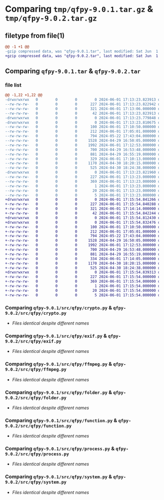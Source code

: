 # Comparing `tmp/qfpy-9.0.1.tar.gz` & `tmp/qfpy-9.0.2.tar.gz`

## filetype from file(1)

```diff
@@ -1 +1 @@
-gzip compressed data, was "qfpy-9.0.1.tar", last modified: Sat Jun  1 17:13:23 2024, max compression
+gzip compressed data, was "qfpy-9.0.2.tar", last modified: Sat Jun  1 17:15:54 2024, max compression
```

## Comparing `qfpy-9.0.1.tar` & `qfpy-9.0.2.tar`

### file list

```diff
@@ -1,22 +1,22 @@
-drwxrwxrwx   0        0        0        0 2024-06-01 17:13:23.823913 qfpy-9.0.1/
--rw-rw-rw-   0        0        0      227 2024-06-01 17:13:23.822942 qfpy-9.0.1/PKG-INFO
--rw-rw-rw-   0        0        0      321 2024-06-01 17:13:06.000000 qfpy-9.0.1/pyproject.toml
--rw-rw-rw-   0        0        0       42 2024-06-01 17:13:23.823913 qfpy-9.0.1/setup.cfg
-drwxrwxrwx   0        0        0        0 2024-06-01 17:13:23.779848 qfpy-9.0.1/src/
-drwxrwxrwx   0        0        0        0 2024-06-01 17:13:23.810675 qfpy-9.0.1/src/qfpy/
--rw-rw-rw-   0        0        0      100 2024-06-01 17:10:50.000000 qfpy-9.0.1/src/qfpy/__init__.py
--rw-rw-rw-   0        0        0      212 2024-06-01 17:05:01.000000 qfpy-9.0.1/src/qfpy/character.py
--rw-rw-rw-   0        0        0      794 2024-05-22 17:43:04.000000 qfpy-9.0.1/src/qfpy/crypto.py
--rw-rw-rw-   0        0        0     1528 2024-04-29 16:50:05.000000 qfpy-9.0.1/src/qfpy/exif.py
--rw-rw-rw-   0        0        0     1992 2024-06-01 17:12:53.000000 qfpy-9.0.1/src/qfpy/ffmpeg.py
--rw-rw-rw-   0        0        0      700 2024-04-29 16:53:48.000000 qfpy-9.0.1/src/qfpy/folder.py
--rw-rw-rw-   0        0        0      881 2024-04-29 16:55:19.000000 qfpy-9.0.1/src/qfpy/function.py
--rw-rw-rw-   0        0        0      329 2024-06-01 17:10:13.000000 qfpy-9.0.1/src/qfpy/output.py
--rw-rw-rw-   0        0        0     1170 2024-04-30 18:20:15.000000 qfpy-9.0.1/src/qfpy/process.py
--rw-rw-rw-   0        0        0      525 2024-04-30 18:24:38.000000 qfpy-9.0.1/src/qfpy/system.py
-drwxrwxrwx   0        0        0        0 2024-06-01 17:13:23.821960 qfpy-9.0.1/src/qfpy.egg-info/
--rw-rw-rw-   0        0        0      227 2024-06-01 17:13:23.000000 qfpy-9.0.1/src/qfpy.egg-info/PKG-INFO
--rw-rw-rw-   0        0        0      369 2024-06-01 17:13:23.000000 qfpy-9.0.1/src/qfpy.egg-info/SOURCES.txt
--rw-rw-rw-   0        0        0        1 2024-06-01 17:13:23.000000 qfpy-9.0.1/src/qfpy.egg-info/dependency_links.txt
--rw-rw-rw-   0        0        0       20 2024-06-01 17:13:23.000000 qfpy-9.0.1/src/qfpy.egg-info/requires.txt
--rw-rw-rw-   0        0        0        5 2024-06-01 17:13:23.000000 qfpy-9.0.1/src/qfpy.egg-info/top_level.txt
+drwxrwxrwx   0        0        0        0 2024-06-01 17:15:54.841266 qfpy-9.0.2/
+-rw-rw-rw-   0        0        0      227 2024-06-01 17:15:54.840288 qfpy-9.0.2/PKG-INFO
+-rw-rw-rw-   0        0        0      321 2024-06-01 17:14:14.000000 qfpy-9.0.2/pyproject.toml
+-rw-rw-rw-   0        0        0       42 2024-06-01 17:15:54.842244 qfpy-9.0.2/setup.cfg
+drwxrwxrwx   0        0        0        0 2024-06-01 17:15:54.812430 qfpy-9.0.2/src/
+drwxrwxrwx   0        0        0        0 2024-06-01 17:15:54.832476 qfpy-9.0.2/src/qfpy/
+-rw-rw-rw-   0        0        0      100 2024-06-01 17:10:50.000000 qfpy-9.0.2/src/qfpy/__init__.py
+-rw-rw-rw-   0        0        0      212 2024-06-01 17:05:01.000000 qfpy-9.0.2/src/qfpy/character.py
+-rw-rw-rw-   0        0        0      794 2024-05-22 17:43:04.000000 qfpy-9.0.2/src/qfpy/crypto.py
+-rw-rw-rw-   0        0        0     1528 2024-04-29 16:50:05.000000 qfpy-9.0.2/src/qfpy/exif.py
+-rw-rw-rw-   0        0        0     1992 2024-06-01 17:12:53.000000 qfpy-9.0.2/src/qfpy/ffmpeg.py
+-rw-rw-rw-   0        0        0      700 2024-04-29 16:53:48.000000 qfpy-9.0.2/src/qfpy/folder.py
+-rw-rw-rw-   0        0        0      881 2024-04-29 16:55:19.000000 qfpy-9.0.2/src/qfpy/function.py
+-rw-rw-rw-   0        0        0      334 2024-06-01 17:14:05.000000 qfpy-9.0.2/src/qfpy/output.py
+-rw-rw-rw-   0        0        0     1170 2024-04-30 18:20:15.000000 qfpy-9.0.2/src/qfpy/process.py
+-rw-rw-rw-   0        0        0      525 2024-04-30 18:24:38.000000 qfpy-9.0.2/src/qfpy/system.py
+drwxrwxrwx   0        0        0        0 2024-06-01 17:15:54.839313 qfpy-9.0.2/src/qfpy.egg-info/
+-rw-rw-rw-   0        0        0      227 2024-06-01 17:15:54.000000 qfpy-9.0.2/src/qfpy.egg-info/PKG-INFO
+-rw-rw-rw-   0        0        0      369 2024-06-01 17:15:54.000000 qfpy-9.0.2/src/qfpy.egg-info/SOURCES.txt
+-rw-rw-rw-   0        0        0        1 2024-06-01 17:15:54.000000 qfpy-9.0.2/src/qfpy.egg-info/dependency_links.txt
+-rw-rw-rw-   0        0        0       20 2024-06-01 17:15:54.000000 qfpy-9.0.2/src/qfpy.egg-info/requires.txt
+-rw-rw-rw-   0        0        0        5 2024-06-01 17:15:54.000000 qfpy-9.0.2/src/qfpy.egg-info/top_level.txt
```

### Comparing `qfpy-9.0.1/src/qfpy/crypto.py` & `qfpy-9.0.2/src/qfpy/crypto.py`

 * *Files identical despite different names*

### Comparing `qfpy-9.0.1/src/qfpy/exif.py` & `qfpy-9.0.2/src/qfpy/exif.py`

 * *Files identical despite different names*

### Comparing `qfpy-9.0.1/src/qfpy/ffmpeg.py` & `qfpy-9.0.2/src/qfpy/ffmpeg.py`

 * *Files identical despite different names*

### Comparing `qfpy-9.0.1/src/qfpy/folder.py` & `qfpy-9.0.2/src/qfpy/folder.py`

 * *Files identical despite different names*

### Comparing `qfpy-9.0.1/src/qfpy/function.py` & `qfpy-9.0.2/src/qfpy/function.py`

 * *Files identical despite different names*

### Comparing `qfpy-9.0.1/src/qfpy/process.py` & `qfpy-9.0.2/src/qfpy/process.py`

 * *Files identical despite different names*

### Comparing `qfpy-9.0.1/src/qfpy/system.py` & `qfpy-9.0.2/src/qfpy/system.py`

 * *Files identical despite different names*

